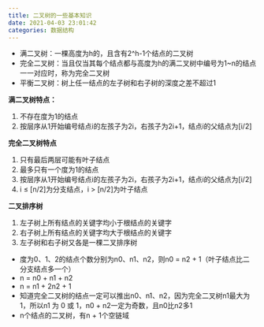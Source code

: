 ```yaml
---
title: 二叉树的一些基本知识
date: 2021-04-03 23:01:42
categories: 数据结构
---
```


- 满二叉树：一棵高度为h的，且含有2^h-1个结点的二叉树
- 完全二叉树：当且仅当其每个结点都与高度为h的满二叉树中编号为1~n的结点一一对应时，称为完全二叉树
- 平衡二叉树：树上任一结点的左子树和右子树的深度之差不超过1

**满二叉树特点：**

1. 不存在度为1的结点
2. 按层序从1开始编号结点i的左孩子为2i，右孩子为2i+1，结点i的父结点为[i/2]

**完全二叉树特点**

1. 只有最后两层可能有叶子结点
2. 最多只有一个度为1的结点
3. 按层序从1开始编号结点i的左孩子为2i，右孩子为2i+1，结点i的父结点为[i/2]
4. i ≤ [n/2]为分支结点，i > [n/2]为叶子结点

**二叉排序树**

1. 左子树上所有结点的关键字均小于根结点的关键字
2. 右子树上所有结点的关键字均大于根结点的关键字
3. 左子树和右子树又各是一棵二叉排序树



- 度为0、1、2的结点个数分别为n0、n1、n2，则n0 = n2 + 1（叶子结点比二分支结点多一个）
- n = n0 + n1 + n2
- n = n1 + 2n2 + 1
- 知道完全二叉树的结点一定可以推出n0、n1、n2，因为完全二叉树n1最大为1，所以n1 为 0 或 1，n0 + n2一定为奇数，且n0比n2多1
- n个结点的二叉树，有n + 1个空链域